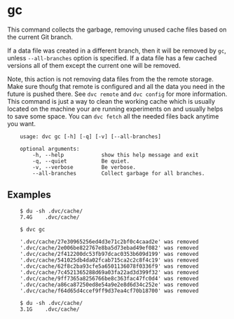 # gc

This command collects the garbage, removing unused cache files based on the
current Git branch.

If a data file was created in a different branch, then it will be removed by
`gc`, unless `--all-branches` option is specified. If a data file has a few
cached versions all of them except the current one will be removed.

Note, this action is not removing data files from the the remote storage. Make
sure thoufg that remote is configured and all the data you need in the future 
is pushed there. See `dvc remote` and `dvc config` for more information. This
command is just a way to clean the working cache which is usually located on the
machine your are running experiments on and usually helps to save some space.
You can `dvc fetch` all the needed files back anytime you want.

```usage
    usage: dvc gc [-h] [-q] [-v] [--all-branches]

    optional arguments:
        -h, --help            show this help message and exit
        -q, --quiet           Be quiet.
        -v, --verbose         Be verbose.
        --all-branches        Collect garbage for all branches.
```

## Examples

```dvc
    $ du -sh .dvc/cache/
    7.4G    .dvc/cache/

    $ dvc gc

    '.dvc/cache/27e30965256ed4d3e71c2bf0c4caad2e' was removed
    '.dvc/cache/2e006be822767e8ba5d73ebad49ef082' was removed
    '.dvc/cache/2f412200dc53fb97dcac0353b609d199' was removed
    '.dvc/cache/541025db4da02fcab715ca2c2c8f4c19' was removed
    '.dvc/cache/62f8c2ba93cfe5a6501136078f0336f9' was removed
    '.dvc/cache/7c4521365288d69a03fa22ad3d399f32' was removed
    '.dvc/cache/9ff7365a8256766be8c363fac47fc0d4' was removed
    '.dvc/cache/a86ca87250ed8e54a9e2e8d6d34c252e' was removed
    '.dvc/cache/f64d65d4ccef9ff9d37ea4cf70b18700' was removed

    $ du -sh .dvc/cache/
    3.1G    .dvc/cache/
```
